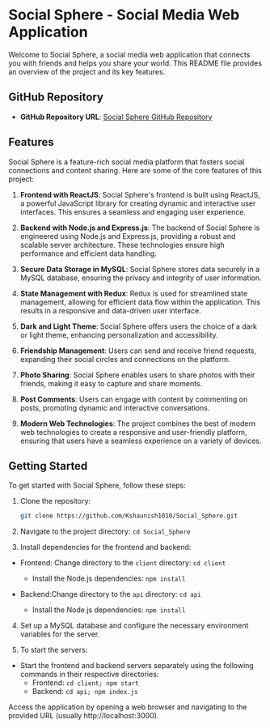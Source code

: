 # Social Sphere - Social Media Web Application

Welcome to Social Sphere, a social media web application that connects you with friends and helps you share your world. This README file provides an overview of the project and its key features.

## GitHub Repository

- **GitHub Repository URL**: [Social Sphere GitHub Repository](https://github.com/Kshaunish1010/Social_Sphere)

## Features

Social Sphere is a feature-rich social media platform that fosters social connections and content sharing. Here are some of the core features of this project:

1. **Frontend with ReactJS**: Social Sphere's frontend is built using ReactJS, a powerful JavaScript library for creating dynamic and interactive user interfaces. This ensures a seamless and engaging user experience.

2. **Backend with Node.js and Express.js**: The backend of Social Sphere is engineered using Node.js and Express.js, providing a robust and scalable server architecture. These technologies ensure high performance and efficient data handling.

3. **Secure Data Storage in MySQL**: Social Sphere stores data securely in a MySQL database, ensuring the privacy and integrity of user information.

4. **State Management with Redux**: Redux is used for streamlined state management, allowing for efficient data flow within the application. This results in a responsive and data-driven user interface.

5. **Dark and Light Theme**: Social Sphere offers users the choice of a dark or light theme, enhancing personalization and accessibility.

6. **Friendship Management**: Users can send and receive friend requests, expanding their social circles and connections on the platform.

7. **Photo Sharing**: Social Sphere enables users to share photos with their friends, making it easy to capture and share moments.

8. **Post Comments**: Users can engage with content by commenting on posts, promoting dynamic and interactive conversations.

9. **Modern Web Technologies**: The project combines the best of modern web technologies to create a responsive and user-friendly platform, ensuring that users have a seamless experience on a variety of devices.

## Getting Started

To get started with Social Sphere, follow these steps:

1. Clone the repository:
   ```bash
   git clone https://github.com/Kshaunish1010/Social_Sphere.git


2. Navigate to the project directory: `cd Social_Sphere`
   
3. Install dependencies for the frontend and backend:
* Frontend:  Change directory to the `client` directory: `cd client`
  * Install the Node.js dependencies: `npm install`

* Backend:Change directory to the `api` directory: `cd api`
  * Install the Node.js dependencies: `npm install`


4. Set up a MySQL database and configure the necessary environment variables for the server.


5. To start the servers:

* Start the frontend and backend servers separately using the following commands in their respective directories:
    * Frontend: `cd client;
                 npm start`
    * Backend: `cd api;
                npm index.js`

Access the application by opening a web browser and navigating to the provided URL (usually http://localhost:3000).
